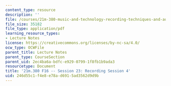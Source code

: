 ```yaml
---
content_type: resource
description: ''
file: /courses/21m-380-music-and-technology-recording-techniques-and-audio-production-fall-2016/246d55c1f4e8e78ad6915ad3562d9d9b_MIT21M_380F16_ses23_note.pdf
file_size: 35182
file_type: application/pdf
learning_resource_types:
- Lecture Notes
license: https://creativecommons.org/licenses/by-nc-sa/4.0/
ocw_type: OCWFile
parent_title: Lecture Notes
parent_type: CourseSection
parent_uid: 2ec4ba6a-bdfc-e929-0799-1f8fb1b9ada3
resourcetype: Document
title: '21m.380 F16 -- Session 23: Recording Session 4'
uid: 246d55c1-f4e8-e78a-d691-5ad3562d9d9b
---
```

